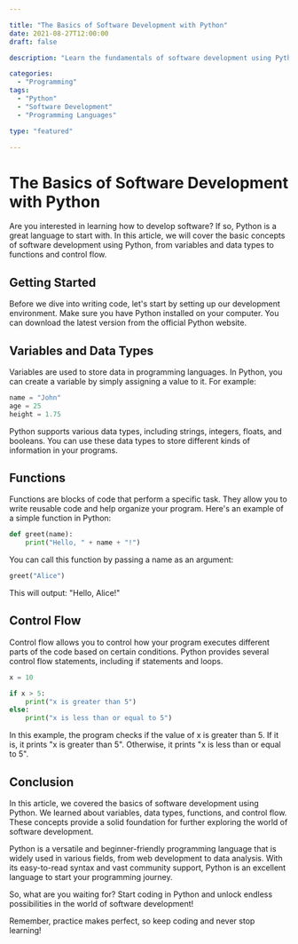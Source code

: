 ```yaml
---

title: "The Basics of Software Development with Python"
date: 2021-08-27T12:00:00
draft: false

description: "Learn the fundamentals of software development using Python, from variables and data types to functions and control flow."

categories:
  - "Programming"
tags:
  - "Python"
  - "Software Development"
  - "Programming Languages"

type: "featured"

---
```


# The Basics of Software Development with Python

Are you interested in learning how to develop software? If so, Python is a great language to start with. In this article, we will cover the basic concepts of software development using Python, from variables and data types to functions and control flow.

## Getting Started

Before we dive into writing code, let's start by setting up our development environment. Make sure you have Python installed on your computer. You can download the latest version from the official Python website.

## Variables and Data Types

Variables are used to store data in programming languages. In Python, you can create a variable by simply assigning a value to it. For example:

```python
name = "John"
age = 25
height = 1.75
```

Python supports various data types, including strings, integers, floats, and booleans. You can use these data types to store different kinds of information in your programs.

## Functions

Functions are blocks of code that perform a specific task. They allow you to write reusable code and help organize your program. Here's an example of a simple function in Python:

```python
def greet(name):
    print("Hello, " + name + "!")
```

You can call this function by passing a name as an argument:

```python
greet("Alice")
```

This will output: "Hello, Alice!"

## Control Flow

Control flow allows you to control how your program executes different parts of the code based on certain conditions. Python provides several control flow statements, including if statements and loops.

```python
x = 10

if x > 5:
    print("x is greater than 5")
else:
    print("x is less than or equal to 5")
```

In this example, the program checks if the value of x is greater than 5. If it is, it prints "x is greater than 5". Otherwise, it prints "x is less than or equal to 5".

## Conclusion

In this article, we covered the basics of software development using Python. We learned about variables, data types, functions, and control flow. These concepts provide a solid foundation for further exploring the world of software development.

Python is a versatile and beginner-friendly programming language that is widely used in various fields, from web development to data analysis. With its easy-to-read syntax and vast community support, Python is an excellent language to start your programming journey.

So, what are you waiting for? Start coding in Python and unlock endless possibilities in the world of software development!

Remember, practice makes perfect, so keep coding and never stop learning!


